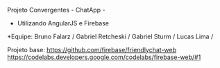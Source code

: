 Projeto Convergentes - ChatApp -

* Utilizando AngularJS e Firebase

*Equipe:
Bruno Falarz /
Gabriel Retcheski / 
Gabriel Sturm /
Lucas Lima /

Projeto base: https://github.com/firebase/friendlychat-web
https://codelabs.developers.google.com/codelabs/firebase-web/#1
